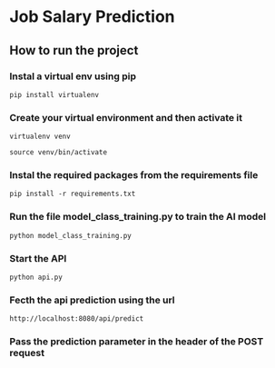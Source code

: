 # Job Salary Prediction

## How to run the project

### Instal a virtual env using pip

    pip install virtualenv
    
### Create your virtual environment and then activate it

    virtualenv venv
    
    source venv/bin/activate
    
### Instal the required packages from the requirements file

    pip install -r requirements.txt

### Run the file model_class_training.py to train the AI model

    python model_class_training.py

### Start the API

    python api.py

### Fecth the api prediction using the url

    http://localhost:8080/api/predict

### Pass the prediction parameter in the header of the POST request